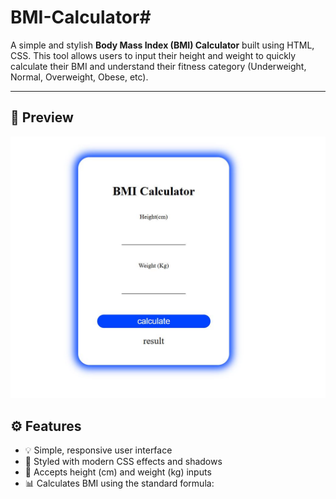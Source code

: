 # BMI-Calculator#

A simple and stylish **Body Mass Index (BMI) Calculator** built using HTML, CSS. This tool allows users to input their height and weight to quickly calculate their BMI and understand their fitness category (Underweight, Normal, Overweight, Obese, etc).

---

## 📸 Preview

![BMI Calculator UI](https://github.com/005kaushikmishra/BMI-Calculator/blob/f541a8dd2700ba07a55d4ea20af9a355104265a4/Jeera1.JPG)





## ⚙️ Features

- 💡 Simple, responsive user interface
- 🎨 Styled with modern CSS effects and shadows
- 📏 Accepts height (cm) and weight (kg) inputs
- 📊 Calculates BMI using the standard formula:
